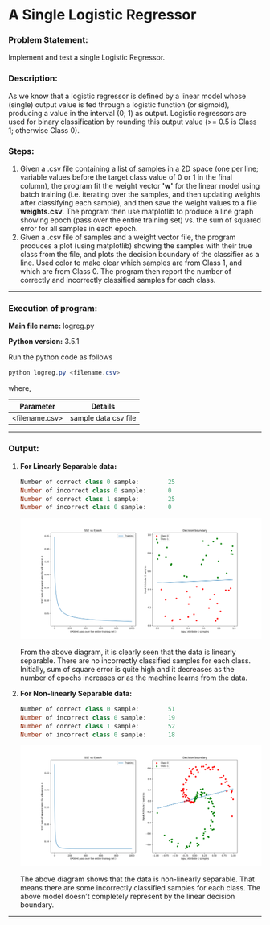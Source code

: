 # A Single Logistic Regressor

### Problem Statement:

Implement and test a single Logistic Regressor.

### Description:

As we know that a logistic regressor is defined by a linear model whose (single) output value is fed through a logistic function (or sigmoid), producing a value in the interval (0; 1) as output. Logistic regressors are used for binary classification by rounding this output value (>= 0.5 is Class 1; otherwise Class 0).

### Steps:

1. Given a .csv file containing a list of samples in a 2D space (one per line; variable values before the target class value of 0 or 1 in the final column), the program fit the weight vector **'w'** for the linear model using batch training (i.e. iterating over the samples, and then updating weights after classifying each sample), and then save the weight values to a file **weights.csv**. The program then use matplotlib to produce a line graph showing epoch (pass over the entire training set) vs. the sum of squared error for all samples in each epoch.
2. Given a .csv file of samples and a weight vector file, the program produces a plot (using matplotlib) showing the samples with their true class from the file, and plots the decision boundary of the classifier as a line. Used color to make clear which samples are from Class 1, and which are from Class 0. The program then report the number of correctly and incorrectly classified samples for each class.

------

### Execution of program:

**Main file name:** logreg.py

**Python version:** 3.5.1

Run the python code as follows

```powershell
python logreg.py <filename.csv>
```

where,

| Parameter        | Details              |
| ---------------- | -------------------- |
| \<filename.csv\> | sample data csv file |

------

### Output:

1. **For Linearly Separable data:**

   ```powershell
   Number of correct class 0 sample:        25
   Number of incorrect class 0 sample:      0
   Number of correct class 1 sample:        25
   Number of incorrect class 0 sample:      0
   ```

   ![Linearly Separable data](https://github.com/karan6181/LogisticRegressor/blob/master/Outputs/Images/LinearlySeparable.png)

   From the above diagram, it is clearly seen that the data is linearly separable. There are no incorrectly classified samples for each class. Initially, sum of square error is quite high and it decreases as the number of epochs increases or as the machine learns from the data.

2. **For Non-linearly Separable data:**

   ```powershell
   Number of correct class 0 sample:        51
   Number of incorrect class 0 sample:      19
   Number of correct class 1 sample:        52
   Number of incorrect class 0 sample:      18
   ```

   ![Non-linearly Separable data](https://github.com/karan6181/LogisticRegressor/blob/master/Outputs/Images/nonLinearlySeparable.png)

   The above diagram shows that the data is non-linearly separable. That means there are some incorrectly classified samples for each class. The above model doesn’t completely represent by the linear decision boundary.

------

